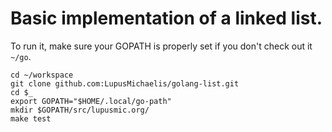 # Basic implementation of a linked list.

To run it, make sure your GOPATH is properly set if you don't check out it `~/go`.


```
cd ~/workspace
git clone github.com:LupusMichaelis/golang-list.git
cd $_
export GOPATH="$HOME/.local/go-path"
mkdir $GOPATH/src/lupusmic.org/
make test
```
